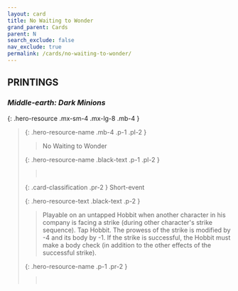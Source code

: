 ```yaml
---
layout: card
title: No Waiting to Wonder
grand_parent: Cards
parent: N
search_exclude: false
nav_exclude: true
permalink: /cards/no-waiting-to-wonder/
---
```


## PRINTINGS


### _Middle-earth: Dark Minions_

{: .hero-resource .mx-sm-4 .mx-lg-8 .mb-4 }
> {: .hero-resource-name .mb-4 .p-1 .pl-2 }
> > <div class="card-mp"></div>
> > <div class="card-name">No Waiting to Wonder</div>
>
> {: .hero-resource-name .black-text .p-1 .pl-2 }
> > &nbsp;
>
> {: .card-classification .pr-2 }
> Short-event
>
> {: .hero-resource-text .black-text .p-2 }
> > Playable on an untapped Hobbit when another character in his company is facing a strike (during other character's strike sequence). Tap Hobbit. The prowess of the strike is modified by -4 and its body by -1. If the strike is successful, the Hobbit must make a body check (in addition to the other effects of the successful strike). 
> 
> {: .hero-resource-name .p-1 .pr-2 }
> > <div class="card-shield"></div>
> > <div class="card-corruption">&nbsp;</div>
